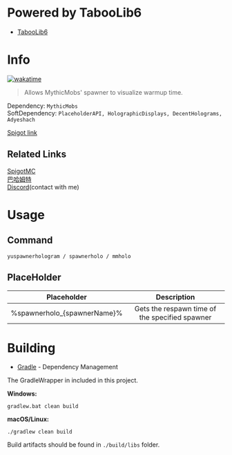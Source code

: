 # Powered by TabooLib6
* [TabooLib6](https://github.com/TabooLib/taboolib)

# Info
[![wakatime](https://wakatime.com/badge/github/L1-An/YuSpawnerHologram.svg)](https://wakatime.com/badge/github/L1-An/YuSpawnerHologram)

> Allows MythicMobs' spawner to visualize warmup time.  

Dependency: `MythicMobs`  
SoftDependency: `PlaceholderAPI, HolographicDisplays, DecentHolograms, Adyeshach`

[Spigot link](https://www.spigotmc.org/resources/yuspawnerhologram-%E2%9C%85for-mythicspawner-display-refresh-time-%E2%9C%85intelligent-multilingual-support.113207/)

## Related Links
[SpigotMC](https://www.spigotmc.org/resources/yuspawnerhologram-%E2%9C%85for-mythicspawner-display-refresh-time-%E2%9C%85intelligent-multilingual-support.113207/)  
[巴哈姆特](https://forum.gamer.com.tw/C.php?bsn=18673&snA=200464&subbsn=14&page=1&s_author=&gothis=1062160#1062160)  
[Discord](https://ref.gamer.com.tw/redir.php?url=https%3A%2F%2Fdiscord.com%2Fusers%2Fc1oudy_ab)(contact with me)

# Usage

## Command
`yuspawnerhologram / spawnerholo / mmholo`

## PlaceHolder
|         Placeholder         |                  Description                   |
|:---------------------------:|:----------------------------------------------:|
| %spawnerholo_{spawnerName}% | Gets the respawn time of the specified spawner |

# Building

* [Gradle](https://gradle.org/) - Dependency Management

The GradleWrapper in included in this project.

**Windows:**

```
gradlew.bat clean build
```

**macOS/Linux:**

```
./gradlew clean build
```

Build artifacts should be found in `./build/libs` folder.
